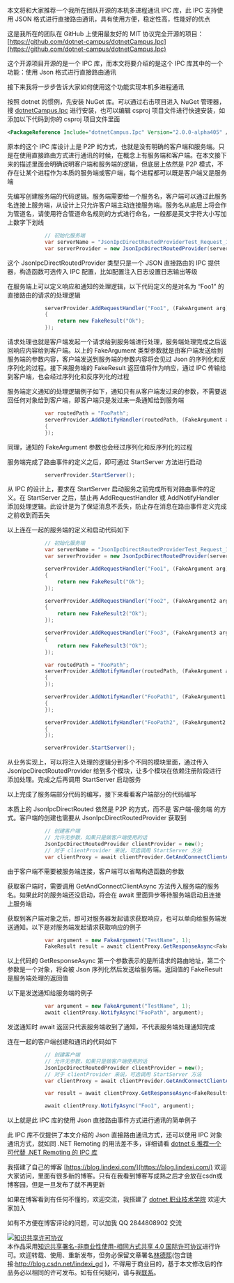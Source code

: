 
本文将和大家推荐一个我所在团队开源的本机多进程通讯 IPC 库，此 IPC 支持使用 JSON 格式进行直接路由通讯，具有使用方便，稳定性高，性能好的优点

<!--more-->


<!-- 发布 -->
<!-- 博客 -->

这是我所在的团队在 GitHub 上使用最友好的 MIT 协议完全开源的项目：[https://github.com/dotnet-campus/dotnetCampus.Ipc](https://github.com/dotnet-campus/dotnetCampus.Ipc)

这个开源项目开源的是一个 IPC 库，而本文将要介绍的是这个 IPC 库其中的一个功能：使用 Json 格式进行直接路由通讯

接下来我将一步步告诉大家如何使用这个功能实现本机多进程通讯

按照 dotnet 的惯例，先安装 NuGet 库。可以通过右击项目进入 NuGet 管理器，搜 [dotnetCampus.Ipc](https://www.nuget.org/packages/dotnetCampus.Ipc) 进行安装，也可以编辑 csproj 项目文件进行快速安装，如添加以下代码到你的 csproj 项目文件里面

```xml
<PackageReference Include="dotnetCampus.Ipc" Version="2.0.0-alpha405" />
```

原本的这个 IPC 库设计上是 P2P 的方式，也就是没有明确的客户端和服务端。只是在使用直接路由方式进行通讯的时候，在概念上有服务端和客户端。在本文接下来的描述里面会明确说明客户端和服务端的逻辑，但底层上依然是 P2P 模式，不存在让某个进程作为本质的服务端或客户端，每个进程都可以既是客户端又是服务端

先编写创建服务端的代码逻辑。服务端需要给一个服务名，客户端可以通过此服务名连接上服务端，从设计上只允许客户端主动连接服务端。服务名从底层上将会作为管道名，请使用符合管道命名规则的方式进行命名，一般都是英文字符大小写加上数字下划线

```csharp
            // 初始化服务端
            var serverName = "JsonIpcDirectRoutedProviderTest_Request_1";
            var serverProvider = new JsonIpcDirectRoutedProvider(serverName);
```

这个 JsonIpcDirectRoutedProvider 类型只是一个 JSON 直接路由的 IPC 提供器，构造函数可选传入 IPC 配置，比如配置注入日志设置日志输出等级

在服务端上可以定义响应和通知的处理逻辑，以下代码定义的是对名为 “Foo1” 的直接路由的请求的处理逻辑

```csharp
            serverProvider.AddRequestHandler("Foo1", (FakeArgument arg) =>
            {
                return new FakeResult("Ok");
            });
```

请求处理也就是客户端发起一个请求给到服务端进行处理，服务端处理完成之后返回响应内容给到客户端。以上的 FakeArgument 类型参数就是由客户端发送给到服务端的参数内容，客户端发送到服务端的参数内容将会见过 Json 的序列化和反序列化的过程。接下来服务端的 FakeResult 返回值将作为响应，通过 IPC 传输给到客户端，也会经过序列化和反序列化的过程

服务端定义通知的处理逻辑例子如下，通知只有从客户端发过来的参数，不需要返回任何对象给到客户端，即客户端只是发过来一条通知给到服务端

```csharp
            var routedPath = "FooPath";
            serverProvider.AddNotifyHandler(routedPath, (FakeArgument arg) =>
            {
            });
```

同理，通知的 FakeArgument 参数也会经过序列化和反序列化的过程

服务端完成了路由事件的定义之后，即可通过 StartServer 方法进行启动

```csharp
            serverProvider.StartServer();
```

从 IPC 的设计上，要求在 StartServer 启动服务之前完成所有对路由事件的定义。在 StartServer 之后，禁止再 AddRequestHandler 或 AddNotifyHandler 添加处理逻辑。此设计是为了保证消息不丢失，防止存在消息在路由事件定义完成之前收到而丢失

以上连在一起的服务端的定义和启动代码如下

```csharp
            // 初始化服务端
            var serverName = "JsonIpcDirectRoutedProviderTest_Request_1";
            var serverProvider = new JsonIpcDirectRoutedProvider(serverName);

            serverProvider.AddRequestHandler("Foo1", (FakeArgument arg) =>
            {
                return new FakeResult("Ok");
            });

            serverProvider.AddRequestHandler("Foo2", (FakeArgument2 arg) =>
            {
                return new FakeResult2("Ok");
            });

            serverProvider.AddRequestHandler("Foo3", (FakeArgument3 arg) =>
            {
                return new FakeResult3("Ok");
            });

            var routedPath = "FooPath";
            serverProvider.AddNotifyHandler(routedPath, (FakeArgument arg) =>
            {
            });

            serverProvider.AddNotifyHandler("FooPath1", (FakeArgument1 arg) =>
            {
            });

            serverProvider.AddNotifyHandler("FooPath2", (FakeArgument2 arg) =>
            {
            });

            serverProvider.StartServer();
```

从业务实现上，可以将注入处理的逻辑分到多个不同的模块里面，通过传入 JsonIpcDirectRoutedProvider 给到多个模块，让多个模块在依赖注册阶段进行添加处理。完成之后再调用 StartServer 启动服务

以上完成了服务端部分代码的编写，接下来看看客户端部分的代码编写

本质上的 JsonIpcDirectRouted 依然是 P2P 的方式，而不是 客户端-服务端 的方式。客户端的创建也需要从 JsonIpcDirectRoutedProvider 获取到

```csharp
            // 创建客户端
            // 允许无参数，如果只是做客户端使用的话
            JsonIpcDirectRoutedProvider clientProvider = new();
            // 对于 clientProvider 来说，可选调用 StartServer 方法
            var clientProxy = await clientProvider.GetAndConnectClientAsync(serverName);
```

由于客户端不需要被服务端连接，客户端可以省略构造函数的参数

获取客户端时，需要调用 GetAndConnectClientAsync 方法传入服务端的服务名。如果此时的服务端还没启动，将会在 await 里面异步等待服务端启动且连接上服务端

获取到客户端对象之后，即可对服务器发起请求获取响应，也可以单向给服务端发送通知。以下是对服务端发起请求获取响应的例子

```csharp
            var argument = new FakeArgument("TestName", 1);
            FakeResult result = await clientProxy.GetResponseAsync<FakeResult>("Foo1", argument);
```

以上代码的 GetResponseAsync 第一个参数表示的是所请求的路由地址，第二个参数是一个对象，将会被 Json 序列化然后发送给服务端。返回值的 FakeResult 是服务端处理的返回值

以下是发送通知给服务端的例子

```csharp
            var argument = new FakeArgument("TestName", 1);
            await clientProxy.NotifyAsync("FooPath", argument);
```

发送通知时 await 返回只代表服务端收到了通知，不代表服务端处理通知完成

连在一起的客户端创建和通讯的代码如下

```csharp
            // 创建客户端
            // 允许无参数，如果只是做客户端使用的话
            JsonIpcDirectRoutedProvider clientProvider = new();
            // 对于 clientProvider 来说，可选调用 StartServer 方法
            var clientProxy = await clientProvider.GetAndConnectClientAsync(serverName);

            var result = await clientProxy.GetResponseAsync<FakeResult>("Foo1", argument);

            await clientProxy.NotifyAsync("Foo1", argument);
```

以上就是此 IPC 库的使用 Json 直接路由事件方式进行通讯的简单例子

此 IPC 库不仅提供了本文介绍的 Json 直接路由通讯方式，还可以使用 IPC 对象通讯方式，就如同 .NET Remoting 的用法差不多，详细请看 [dotnet 6 推荐一个可代替 .NET Remoting 的 IPC 库](https://blog.lindexi.com/post/dotnet-6-%E6%8E%A8%E8%8D%90%E4%B8%80%E4%B8%AA%E5%8F%AF%E4%BB%A3%E6%9B%BF-.NET-Remoting-%E7%9A%84-IPC-%E5%BA%93.html )



我搭建了自己的博客 [https://blog.lindexi.com/](https://blog.lindexi.com/) 欢迎大家访问，里面有很多新的博客。只有在我看到博客写成熟之后才会放在csdn或博客园，但是一旦发布了就不再更新

如果在博客看到有任何不懂的，欢迎交流，我搭建了 [dotnet 职业技术学院](https://t.me/dotnet_campus) 欢迎大家加入

如有不方便在博客评论的问题，可以加我 QQ 2844808902 交流

<a rel="license" href="http://creativecommons.org/licenses/by-nc-sa/4.0/"><img alt="知识共享许可协议" style="border-width:0" src="https://licensebuttons.net/l/by-nc-sa/4.0/88x31.png" /></a><br />本作品采用<a rel="license" href="http://creativecommons.org/licenses/by-nc-sa/4.0/">知识共享署名-非商业性使用-相同方式共享 4.0 国际许可协议</a>进行许可。欢迎转载、使用、重新发布，但务必保留文章署名[林德熙](http://blog.csdn.net/lindexi_gd)(包含链接:http://blog.csdn.net/lindexi_gd )，不得用于商业目的，基于本文修改后的作品务必以相同的许可发布。如有任何疑问，请与我[联系](mailto:lindexi_gd@163.com)。